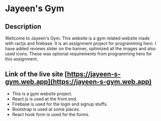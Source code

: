 # Jayeen's Gym  
## Description  
Wellcome to Jayeen's Gym. This website is a gym related website made with ractjs and firebase. It is an assignment project for programming hero. I have added reviews slider on the banner, optimized all the images and also used icons. These was optional requirements from programming hero for this assignment.

## Link of the live site [https://jayeen-s-gym.web.app](https://jayeen-s-gym.web.app) 

- This is a gym website project.
- React js is used at the front end.
- Firebase is used for the login and signup stuffs.
- Bootstrap is used at some places.
- React hook form is used for the forms.
